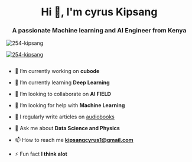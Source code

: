 <h1 align="center">Hi 👋, I'm cyrus Kipsang</h1>
<h3 align="center">A passionate Machine learning and AI Engineer from Kenya</h3>

<p align="left"> <img src="https://komarev.com/ghpvc/?username=254-kipsang&label=Profile%20views&color=0e75b6&style=flat" alt="254-kipsang" /> </p>

<p align="left"> <a href="https://github.com/ryo-ma/github-profile-trophy"><img src="https://github-profile-trophy.vercel.app/?username=254-kipsang" alt="254-kipsang" /></a> </p>

<p align="left"> <a href="https://twitter.com/" target="blank"><img src="https://img.shields.io/twitter/follow/?logo=twitter&style=for-the-badge" alt="" /></a> </p>

- 🔭 I’m currently working on **cubode**

- 🌱 I’m currently learning **Deep Learning**

- 👯 I’m looking to collaborate on **AI FIELD**

- 🤝 I’m looking for help with **Machine Learning**

- 📝 I regularly write articles on [audiobooks](audiobooks)

- 💬 Ask me about **Data Science and Physics**

- 📫 How to reach me **kipsangcyrus1@gmail.com**

- ⚡ Fun fact **I think alot**
